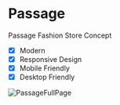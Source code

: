 # Passage

Passage Fashion Store Concept 

- [x] Modern
- [x] Responsive Design
- [x] Mobile Friendly
- [x] Desktop Friendly

![PassageFullPage](https://user-images.githubusercontent.com/23150870/115378817-3d15ae80-a1d1-11eb-9ed8-377d02e82f10.png)
